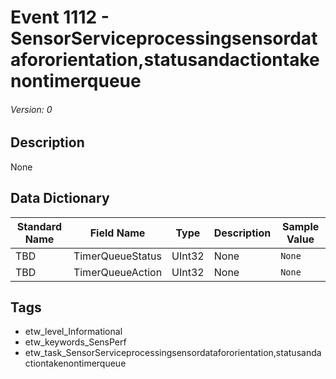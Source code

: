 # Event 1112 - SensorServiceprocessingsensordatafororientation,statusandactiontakenontimerqueue
###### Version: 0

## Description
None

## Data Dictionary
|Standard Name|Field Name|Type|Description|Sample Value|
|---|---|---|---|---|
|TBD|TimerQueueStatus|UInt32|None|`None`|
|TBD|TimerQueueAction|UInt32|None|`None`|

## Tags
* etw_level_Informational
* etw_keywords_SensPerf
* etw_task_SensorServiceprocessingsensordatafororientation,statusandactiontakenontimerqueue
